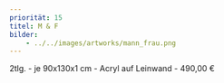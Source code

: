 ```yaml
---
priorität: 15
titel: M & F
bilder:
    - ../../images/artworks/mann_frau.png
---
```


2tlg. - je 90x130x1 cm - Acryl auf Leinwand - 490,00 €
